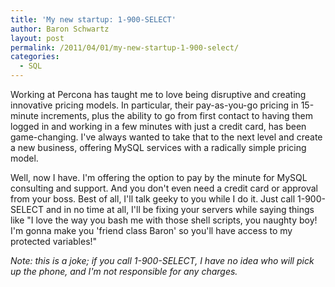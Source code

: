 ```yaml
---
title: 'My new startup: 1-900-SELECT'
author: Baron Schwartz
layout: post
permalink: /2011/04/01/my-new-startup-1-900-select/
categories:
  - SQL
---
```

Working at Percona has taught me to love being disruptive and creating innovative pricing models. In particular, their pay-as-you-go pricing in 15-minute increments, plus the ability to go from first contact to having them logged in and working in a few minutes with just a credit card, has been game-changing. I've always wanted to take that to the next level and create a new business, offering MySQL services with a radically simple pricing model.

Well, now I have. I'm offering the option to pay by the minute for MySQL consulting and support. And you don't even need a credit card or approval from your boss. Best of all, I'll talk geeky to you while I do it. Just call 1-900-SELECT and in no time at all, I'll be fixing your servers while saying things like "I love the way you bash me with those shell scripts, you naughty boy! I'm gonna make you 'friend class Baron' so you'll have access to my protected variables!"

<em style="font-size:tiny">Note: this is a joke; if you call 1-900-SELECT, I have no idea who will pick up the phone, and I'm not responsible for any charges.</em>
